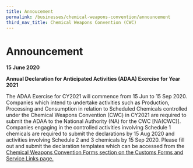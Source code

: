 ```yaml
---
title: Annoucement
permalink: /businesses/chemical-weapons-convention/announcement
third_nav_title: Chemical Weapons Convention (CWC)
---
```


# Announcement 
**15 June 2020**

**Annual Declaration for Anticipated Activities (ADAA) Exercise for Year 2021**

The ADAA Exercise for CY2021 will commence from 15 Jun to 15 Sep 2020. Companies which intend to undertake activities such as Production, Processing and Consumption in relation to Scheduled Chemicals controlled under the Chemical Weapons Convention (CWC) in CY2021 are required to submit the ADAA to the National Authority (NA) for the CWC [NA(CWC)]. Companies engaging in the controlled activities involving Schedule 1 chemicals are required to submit the declarations by 15 Aug 2020 and activities involving Schedule 2 and 3 chemicals by 15 Sep 2020. Please fill out and submit the declaration templates which can be accessed from the [Chemical Weapons Convention Forms section on the Customs Forms and Service Links page.](/eservices/customs-forms-and-service-links)
